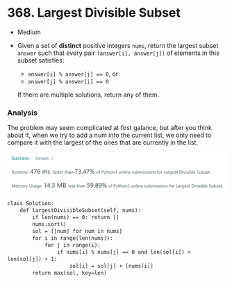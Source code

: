 # 368. Largest Divisible Subset

* Medium
*   Given a set of **distinct** positive integers `nums`, return the largest subset `answer` such that every pair `(answer[i], answer[j])` of elements in this subset satisfies:

    * `answer[i] % answer[j] == 0`, or
    * `answer[j] % answer[i] == 0`

    If there are multiple solutions, return any of them.

### Analysis&#x20;

The problem may seem complicated at first galance, but after you think about it, when we try to add a num into the current list, we only need to compare it with the largest of the ones that are currently in the list.&#x20;

![](<../.gitbook/assets/image (23).png>)

```
class Solution:
    def largestDivisibleSubset(self, nums):
        if len(nums) == 0: return []
        nums.sort()
        sol = [[num] for num in nums]
        for i in range(len(nums)):
            for j in range(i):
                if nums[i] % nums[j] == 0 and len(sol[i]) < len(sol[j]) + 1:
                    sol[i] = sol[j] + [nums[i]]
        return max(sol, key=len) 
```
